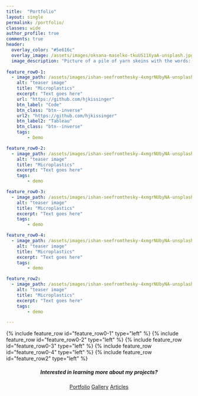 ```yaml
---
title:  "Portfolio"
layout: single
permalink: /portfolio/
classes: wide
author_profile: true
comments: true
header:
  overlay_color: "#5e616c"
  overlay_image: /assets/images/oksana-maselko-tkuUS11XyaA-unsplash.jpg
  image_description: "Picture of a pile of yarn skeins with the words: Portfolio."
  
feature_row0-1:
  - image_path: /assets/images/ishan-seefromthesky-4xmgrNUbyNA-unsplash_teaser.jpg
    alt: "teaser image"
    title: "Microplastics"
    excerpt: "Text goes here"
    url: "https://github.com/hjkissinger"
    btn_label: "Code"
    btn_class: "btn--inverse"
    url2: "https://github.com/hjkissinger"
    btn_label2: "Tableau"
    btn_class: "btn--inverse"    
    tags:
        - Demo

feature_row0-2:
  - image_path: /assets/images/ishan-seefromthesky-4xmgrNUbyNA-unsplash_teaser.jpg
    alt: "teaser image"
    title: "Microplastics"
    excerpt: "Text goes here"
    tags:
        - demo

feature_row0-3:
  - image_path: /assets/images/ishan-seefromthesky-4xmgrNUbyNA-unsplash_teaser.jpg
    alt: "teaser image"
    title: "Microplastics"
    excerpt: "Text goes here"
    tags:
        - demo

feature_row0-4:
  - image_path: /assets/images/ishan-seefromthesky-4xmgrNUbyNA-unsplash_teaser.jpg
    alt: "teaser image"
    title: "Microplastics"
    excerpt: "Text goes here"
    tags:
        - demo

feature_row2:
  - image_path: /assets/images/ishan-seefromthesky-4xmgrNUbyNA-unsplash_teaser.jpg
    alt: "teaser image"
    title: "Microplastics"
    excerpt: "Text goes here"
    tags:
        - demo

---
```



{% include feature_row id="feature_row0-1" type="left" %}
<a name="Microplastics"></a>
{% include feature_row id="feature_row0-2" type="left" %}
<a name="Microplastics"></a>
{% include feature_row id="feature_row0-3" type="left" %}
<a name="Microplastics"></a>
{% include feature_row id="feature_row0-4" type="left" %}
<a name="Microplastics"></a>
<a name="Microplastics"></a>
{% include feature_row id="feature_row2" type="left" %}

<h5 style="text-align: center;">Interested in learning more about my projects?</h5>
<center><a href="https://hjkissinger.github.io/portfolio/" class="btn btn--inverse .btn--x-large">Portfolio</a>
<a href="https://hjkissinger.github.io/gallery/" class="btn btn--inverse .btn--x-large" >Gallery</a>
<a href="https://hjkissinger.github.io/articles" class="btn btn--inverse .btn--x-large">Articles</a></center>

